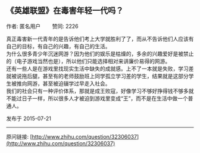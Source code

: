 ## 《英雄联盟》在毒害年轻一代吗？

作者: 匿名用户&nbsp;&nbsp;&nbsp;&nbsp;&nbsp;&nbsp;&nbsp;&nbsp;赞同: 2226


真正毒害新一代青年的是告诉他们考上大学就胜利了了，而从不告诉他们人应该有自己的目标，有自己的兴趣，有自己的生活。<br>为什么很多青少年沉迷网游？因为他们的娱乐是枯燥的，多余的兴趣爱好是被禁止的（电子游戏当然也是），所以他们只能选择相对来讲廉价易得的网游。<br>还有一些人是在游戏里找现实生活中缺失的成就感。上不了一本就是失败，学习差就被说拖后腿，甚至有的老师鼓励班上同学孤立学习差的学生，结果就是这部分学生被推向网游，甚至被迫辍学过早走入社会。<br>我们的社会只有一种评价体系，那就是成王败寇，好像学习不够好挣得钱不够多就不能过日子一样，所以很多人才被迫到游戏里变成“王”，而不是在生活中做一个普通人。



发布于 2015-07-21



---
原问链接: [http://www.zhihu.com/question/32306037](http://www.zhihu.com/question/32306037)